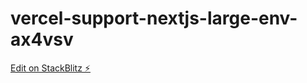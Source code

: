 # vercel-support-nextjs-large-env-ax4vsv

[Edit on StackBlitz ⚡️](https://stackblitz.com/edit/vercel-support-nextjs-large-env-ax4vsv)